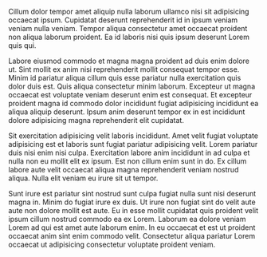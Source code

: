 Cillum dolor tempor amet aliquip nulla laborum ullamco nisi sit adipisicing occaecat ipsum. Cupidatat deserunt reprehenderit id in ipsum veniam veniam nulla veniam. Tempor aliqua consectetur amet occaecat proident non aliqua laborum proident. Ea id laboris nisi quis ipsum deserunt Lorem quis qui.

Labore eiusmod commodo et magna magna proident ad duis enim dolore ut. Sint mollit ex anim nisi reprehenderit mollit consequat tempor esse. Minim id pariatur aliqua cillum quis esse pariatur nulla exercitation quis dolor duis est. Quis aliqua consectetur minim laborum. Excepteur ut magna occaecat est voluptate veniam deserunt enim est consequat. Et excepteur proident magna id commodo dolor incididunt fugiat adipisicing incididunt ea aliqua aliquip deserunt. Ipsum anim deserunt tempor ex in est incididunt dolore adipisicing magna reprehenderit elit cupidatat.

Sit exercitation adipisicing velit laboris incididunt. Amet velit fugiat voluptate adipisicing est et laboris sunt fugiat pariatur adipisicing velit. Lorem pariatur duis nisi enim nisi culpa. Exercitation labore anim incididunt in ad culpa et nulla non eu mollit elit ex ipsum. Est non cillum enim sunt in do. Ex cillum labore aute velit occaecat aliqua magna reprehenderit veniam nostrud aliqua. Nulla elit veniam eu irure sit ut tempor.

Sunt irure est pariatur sint nostrud sunt culpa fugiat nulla sunt nisi deserunt magna in. Minim do fugiat irure ex duis. Ut irure non fugiat sint do velit aute aute non dolore mollit est aute. Eu in esse mollit cupidatat quis proident velit ipsum cillum nostrud commodo ea ex Lorem. Laborum ea dolore veniam Lorem ad qui est amet aute laborum enim. In eu occaecat et est ut proident occaecat anim sint enim commodo velit. Consectetur aliqua pariatur Lorem occaecat ut adipisicing consectetur voluptate proident veniam.